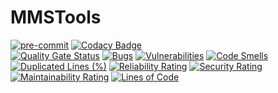 # MMSTools

[![pre-commit](https://img.shields.io/badge/pre--commit-enabled-brightgreen?logo=pre-commit)][pre-commit]
[![Codacy Badge](https://app.codacy.com/project/badge/Grade/e26cc8d025c641119bc96da0c236cefd)][Codacy Badge]  
[![Quality Gate Status](https://sonarcloud.io/api/project_badges/measure?project=GAlexDark_MMSTools&metric=alert_status)][Quality Gate Status]
[![Bugs](https://sonarcloud.io/api/project_badges/measure?project=GAlexDark_MMSTools&metric=bugs)][Bugs]
[![Vulnerabilities](https://sonarcloud.io/api/project_badges/measure?project=GAlexDark_MMSTools&metric=vulnerabilities)][Vulnerabilities]
[![Code Smells](https://sonarcloud.io/api/project_badges/measure?project=GAlexDark_MMSTools&metric=code_smells)][Code Smells]
[![Duplicated Lines (%)](https://sonarcloud.io/api/project_badges/measure?project=GAlexDark_MMSTools&metric=duplicated_lines_density)][Duplicated Lines (%)]
[![Reliability Rating](https://sonarcloud.io/api/project_badges/measure?project=GAlexDark_MMSTools&metric=reliability_rating)][Reliability Rating]
[![Security Rating](https://sonarcloud.io/api/project_badges/measure?project=GAlexDark_MMSTools&metric=security_rating)][Security Rating]
[![Maintainability Rating](https://sonarcloud.io/api/project_badges/measure?project=GAlexDark_MMSTools&metric=sqale_rating)][Maintainability Rating]
[![Lines of Code](https://sonarcloud.io/api/project_badges/measure?project=GAlexDark_MMSTools&metric=ncloc)][Lines of Code]

[pre-commit]: https://github.com/pre-commit/pre-commit
[Codacy Badge]: https://app.codacy.com?utm_source=gh&utm_medium=referral&utm_content=&utm_campaign=Badge_grade
[Quality Gate Status]: https://sonarcloud.io/summary/new_code?id=GAlexDark_MMSTools
[Bugs]: https://sonarcloud.io/summary/new_code?id=GAlexDark_MMSTools
[Vulnerabilities]: https://sonarcloud.io/summary/new_code?id=GAlexDark_MMSTools
[Code Smells]: https://sonarcloud.io/summary/new_code?id=GAlexDark_MMSTools
[Duplicated Lines (%)]: https://sonarcloud.io/summary/new_code?id=GAlexDark_MMSTools
[Reliability Rating]: https://sonarcloud.io/summary/new_code?id=GAlexDark_MMSTools
[Security Rating]: https://sonarcloud.io/summary/new_code?id=GAlexDark_MMSTools
[Maintainability Rating]: https://sonarcloud.io/summary/new_code?id=GAlexDark_MMSTools
[Lines of Code]: https://sonarcloud.io/summary/new_code?id=GAlexDark_MMSTools
